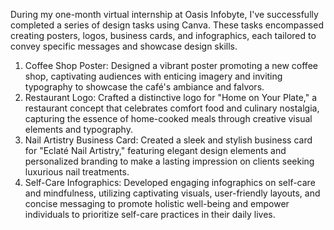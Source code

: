During my one-month virtual internship at Oasis Infobyte, I've successfully completed a series of design tasks using Canva. These tasks encompassed creating posters, logos, business cards, and infographics, each tailored to convey specific messages and showcase design skills.
1. Coffee Shop Poster: Designed a vibrant poster promoting a new coffee shop, captivating audiences with enticing imagery and inviting typography to showcase the café's ambiance and falvors.
2. Restaurant Logo: Crafted a distinctive logo for "Home on Your Plate," a restaurant concept that celebrates comfort food and culinary nostalgia, capturing the essence of home-cooked meals through creative visual elements and typography.
3. Nail Artistry Business Card: Created a sleek and stylish business card for "Eclaté Nail Artistry," featuring elegant design elements and personalized branding to make a lasting impression on clients seeking luxurious nail treatments.
4. Self-Care Infographics: Developed engaging infographics on self-care and mindfulness, utilizing captivating visuals, user-friendly layouts, and concise messaging to promote holistic well-being and empower individuals to prioritize self-care practices in their daily lives.
